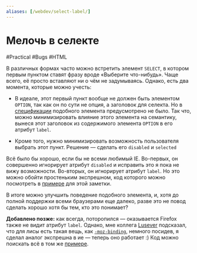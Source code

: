 ```yaml
---
aliases: [/webdev/select-label/]
---
```


# Мелочь в селекте

#Practical #Bugs #HTML

В различных формах часто можно встретить элемент `SELECT`, в котором первым пунктом ставят фразу вроде «Выберите что-нибудь». Чаще всего, её просто вставляют ни о чём не задумываясь. Однако, есть два момента, которые можно учесть:

- В идеале, этот первый пункт вообще не должен быть элементом `OPTION`, так как он по сути не опция, а заголовок для селекта. Но в [спецификации](http://www.w3.org/TR/html401/interact/forms.html#h-17.6) подобного элемента предусмотрено не было. Так что, можно минимизировать влияние этого элемента на семантику, вынеся этот заголовок из содержимого элемента `OPTION` в его атрибут `label`.

- Кроме того, нужно минимизировать возможность пользователя выбрать этот пункт. Решение — сделать его `disabled` и `selected`

Всё было бы хорошо, если бы не всеми любимый IE. Во-первых, он совершенно игнорирует атрибут `disabled` и исправить это я пока не вижу возможности. Во-вторых, он игнорирует атрибут `label`. Но это можно обойти простеньким экспрешном, код которого можно посмотреть в [примере](/demos/select-label.html) для этой заметки.

В итоге можно улучшить поведение подобного элемента, и, хотя до полной поддержки всеми браузерами еще далеко, разве это не повод сделать хорошо хотя бы тем, кто это понимает?

**Добавлено позже:** как всегда, поторопился — оказывается Firefox также не видит атрибут `label`. Однако, мне коллега [Lusever](http://lusever.livejournal.com) подсказал, что для лисы есть такая вещь, как [`-moz-binding`](https://developer.mozilla.org/En/CSS/-moz-binding), немного посидев, я сделал аналог экспрешна в ие — теперь оно работает :) Код можно поискать всё в том же [примере](/demos/select-label.html).
